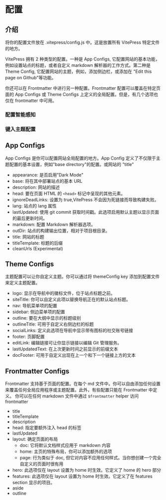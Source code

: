 # 配置

## 介绍

将你的配置文件放在 .vitepress/config.js 中。这是放置所有 VitePress 特定文件的地方。

VitePress 拥有 2 种类型的配置。一种是 App Configs, 它配置网站的基本功能，例如设置站点的标题，或者自定义 markdown 解析器的工作方式。第二种是 Theme Config, 它配置网站的主题，例如，添加侧边栏，或添加在 "Edit this page on Github"等功能。

你还可以在 Frontmatter 中进行另一种配置。Frontmatter 配置可以覆盖在特定页面的 App Configs 或 Theme Configs 上定义的全局配置。但是，有几个选项也仅在 frontmatter 中可用。

### 配置智能感知

### 键入主题配置

## App Configs

App Configs 是你可以配置网站全局配置的地方。App Config 定义了不仅限于主题配置的基本设置，例如"base directory"的配置。或网站的 "title"

- appearance: 是否启用"Dark Mode"
- base: 将在其中部署站点的基本 URL
- description: 网站的描述
- head: 要在页面 HTML 的 `<head>` 标记中呈现的其他元素。
- ignoreDeadLinks: 设置为 true,VitePress 不会因为死链接而导致构建失败。
- lang: 站点的 lang 属性
- lastUpdated: 使用 git commit 获取时间戳。此选项启用默认主题以显示页面的最后更新时间。
- markdown: 配置 Markdown 解析器选项。
- outDir: 站点的构建输出位置，相对于项目根目录。
- title: 网站的标题
- titleTemplate: 标题的后缀
- cleanUrls (Experimental)

## Theme Configs

主题配置可以让你自定义主题。你可以通过将 themeConfig key 添加到配置文件来定义主题配置。

- logo: 显示在导航中的徽标文件，位于站点标题之前。
- siteTitle: 你可以自定义此项以替换导航正在的默认站点标题。
- nav: 导航菜单项的配置
- sidebar: 侧边菜单项的配置
- outline: 要在大纲中显示的标题级别
- outlineTitle: 可用于自定义右侧边栏的标题
- socialLinks: 定义此选项在导航中显示带有图标的社交账号链接
- footer: 页脚配置
- editLink: 编辑链接可让你显示链接以编辑 Git 管理服务。
- lastUpdatedText: 在上次更新时间之前显示的前缀文本
- docFooter: 可用于自定义出现在上一个和下一个链接上方的文本

## Frontmatter Configs

Frontmatter 支持基于页面的配置。在每个 md 文件中。你可以自由添加任何设置来覆盖任何全局应用程序或主题配置。此外，有些配置只能在 Frontmatter 中定义。
你可以在任何 markdown 文件中通过 `$frontmatter` helper 访问 frontmatter

- title
- titleTemplate
- description
- head: 指定要额外注入 head 的标签
- lastUpdated
- layout: 确定页面的布局
  - doc: 它将默认文档样式应用于 markdown 内容
  - home: 主页的特殊布局，你可以添加额外的选项
  - page: 行为类似于 doc, 但它对内容不应用任何样式。当你想创建一个完全自定义的页面时很有用
- hero: 此选项仅在 layout 设置为 home 时生效。它定义了 home 的 hero 部分
- features: 此选项仅在 layout 设置为 home 时生效。它定义了在 features section 显示的项目。
- aside
- outline
